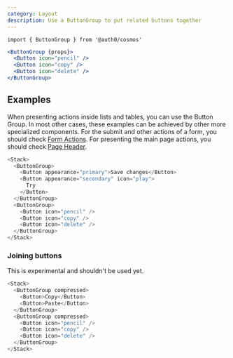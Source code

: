 ```yaml
---
category: Layout
description: Use a ButtonGroup to put related buttons together
---
```


`import { ButtonGroup } from '@auth0/cosmos'`

```jsx
<ButtonGroup {props}>
  <Button icon="pencil" />
  <Button icon="copy" />
  <Button icon="delete" />
</ButtonGroup>
```

## Examples

When presenting actions inside lists and tables, you can use the Button Group.
In most other cases, these examples can be achieved by other more specialized components. For the submit and other actions of a form, you should check [Form Actions](#/component/form-actions). For presenting the main page actions, you should check [Page Header](#/component/page-header).

```js
<Stack>
  <ButtonGroup>
    <Button appearance="primary">Save changes</Button>
    <Button appearance="secondary" icon="play">
      Try
    </Button>
  </ButtonGroup>
  <ButtonGroup>
    <Button icon="pencil" />
    <Button icon="copy" />
    <Button icon="delete" />
  </ButtonGroup>
</Stack>
```

### Joining buttons

This is experimental and shouldn't be used yet.

```js
<Stack>
  <ButtonGroup compressed>
    <Button>Copy</Button>
    <Button>Paste</Button>
  </ButtonGroup>
  <ButtonGroup compressed>
    <Button icon="pencil" />
    <Button icon="copy" />
    <Button icon="delete" />
  </ButtonGroup>
</Stack>
```
